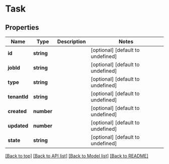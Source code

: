 # Task

## Properties

|Name | Type | Description | Notes|
|------------ | ------------- | ------------- | -------------|
|**id** | **string** |  | [optional] [default to undefined]|
|**jobId** | **string** |  | [optional] [default to undefined]|
|**type** | **string** |  | [optional] [default to undefined]|
|**tenantId** | **string** |  | [optional] [default to undefined]|
|**created** | **number** |  | [optional] [default to undefined]|
|**updated** | **number** |  | [optional] [default to undefined]|
|**state** | **string** |  | [optional] [default to undefined]|




[[Back to top]](#) [[Back to API list]](../../README.md#documentation-for-api-endpoints) [[Back to Model list]](../../README.md#documentation-for-models) [[Back to README]](../../README.md)
